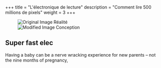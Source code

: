 +++
title =  "L'électronique de lecture"
description = "Comment lire 500 millions de pixels"
weight = 3
+++

<figure class="cd-image-container">
   <img src="img/carte-elec-photo.png" alt="Original Image">
   <span class="cd-image-label" data-type="original">Réalité</span>
   <div class="cd-resize-img"> 
      <img src="img/carte-elec-art.png" alt="Modified Image">
      <span class="cd-image-label" data-type="modified">Conception</span>
   </div>
   <span class="cd-handle"></span> 
</figure> 


## Super fast elec

Having a baby can be a nerve wracking experience for new parents – not the nine months of pregnancy, 
